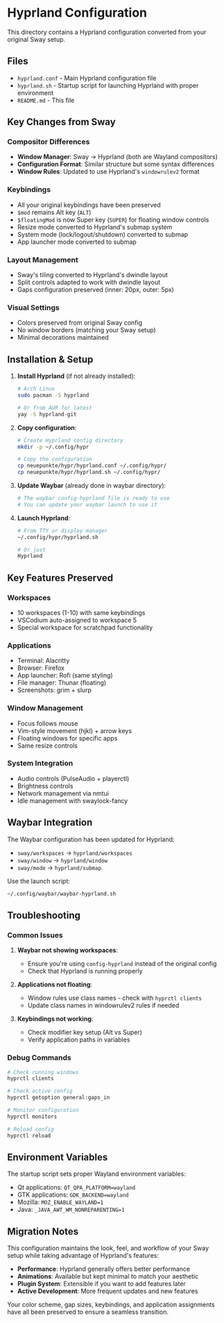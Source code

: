 # Hyprland Configuration

This directory contains a Hyprland configuration converted from your original Sway setup.

## Files

- `hyprland.conf` - Main Hyprland configuration file
- `hyprland.sh` - Startup script for launching Hyprland with proper environment
- `README.md` - This file

## Key Changes from Sway

### Compositor Differences
- **Window Manager**: Sway → Hyprland (both are Wayland compositors)
- **Configuration Format**: Similar structure but some syntax differences
- **Window Rules**: Updated to use Hyprland's `windowrulev2` format

### Keybindings
- All your original keybindings have been preserved
- `$mod` remains Alt key (`ALT`)
- `$floatingMod` is now Super key (`SUPER`) for floating window controls
- Resize mode converted to Hyprland's submap system
- System mode (lock/logout/shutdown) converted to submap
- App launcher mode converted to submap

### Layout Management
- Sway's tiling converted to Hyprland's dwindle layout
- Split controls adapted to work with dwindle layout
- Gaps configuration preserved (inner: 20px, outer: 5px)

### Visual Settings
- Colors preserved from original Sway config
- No window borders (matching your Sway setup)
- Minimal decorations maintained

## Installation & Setup

1. **Install Hyprland** (if not already installed):
   ```bash
   # Arch Linux
   sudo pacman -S hyprland

   # Or from AUR for latest
   yay -S hyprland-git
   ```

2. **Copy configuration**:
   ```bash
   # Create Hyprland config directory
   mkdir -p ~/.config/hypr

   # Copy the configuration
   cp neuepunkte/hypr/hyprland.conf ~/.config/hypr/
   cp neuepunkte/hypr/hyprland.sh ~/.config/hypr/
   ```

3. **Update Waybar** (already done in waybar directory):
   ```bash
   # The waybar config-hyprland file is ready to use
   # You can update your waybar launch to use it
   ```

4. **Launch Hyprland**:
   ```bash
   # From TTY or display manager
   ~/.config/hypr/hyprland.sh

   # Or just
   Hyprland
   ```

## Key Features Preserved

### Workspaces
- 10 workspaces (1-10) with same keybindings
- VSCodium auto-assigned to workspace 5
- Special workspace for scratchpad functionality

### Applications
- Terminal: Alacritty
- Browser: Firefox
- App launcher: Rofi (same styling)
- File manager: Thunar (floating)
- Screenshots: grim + slurp

### Window Management
- Focus follows mouse
- Vim-style movement (hjkl) + arrow keys
- Floating windows for specific apps
- Same resize controls

### System Integration
- Audio controls (PulseAudio + playerctl)
- Brightness controls
- Network management via nmtui
- Idle management with swaylock-fancy

## Waybar Integration

The Waybar configuration has been updated for Hyprland:
- `sway/workspaces` → `hyprland/workspaces`
- `sway/window` → `hyprland/window`
- `sway/mode` → `hyprland/submap`

Use the launch script:
```bash
~/.config/waybar/waybar-hyprland.sh
```

## Troubleshooting

### Common Issues

1. **Waybar not showing workspaces**:
   - Ensure you're using `config-hyprland` instead of the original config
   - Check that Hyprland is running properly

2. **Applications not floating**:
   - Window rules use class names - check with `hyprctl clients`
   - Update class names in windowrulev2 rules if needed

3. **Keybindings not working**:
   - Check modifier key setup (Alt vs Super)
   - Verify application paths in variables

### Debug Commands
```bash
# Check running windows
hyprctl clients

# Check active config
hyprctl getoption general:gaps_in

# Monitor configuration
hyprctl monitors

# Reload config
hyprctl reload
```

## Environment Variables

The startup script sets proper Wayland environment variables:
- Qt applications: `QT_QPA_PLATFORM=wayland`
- GTK applications: `GDK_BACKEND=wayland`
- Mozilla: `MOZ_ENABLE_WAYLAND=1`
- Java: `_JAVA_AWT_WM_NONREPARENTING=1`

## Migration Notes

This configuration maintains the look, feel, and workflow of your Sway setup while taking advantage of Hyprland's features:

- **Performance**: Hyprland generally offers better performance
- **Animations**: Available but kept minimal to match your aesthetic
- **Plugin System**: Extensible if you want to add features later
- **Active Development**: More frequent updates and new features

Your color scheme, gap sizes, keybindings, and application assignments have all been preserved to ensure a seamless transition.
